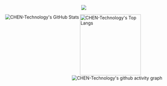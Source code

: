 <p align="center">
<img src="https://capsule-render.vercel.app/api?type=waving&color=timeGradient&height=300&&section=header&text=陈缘科技&fontSize=90&fontAlign=50&fontAlignY=30&desc=分享科技，分享生活。&descAlign=50&descSize=30&descAlignY=60&animation=twinkling" />
</p>
<a href="https://github.com/CHEN-Technology">
  <img align="left" alt="CHEN-Technology's GitHub Stats" src="https://github-readme-stats.chentech.asia/api?username=CHEN-Technology&theme=tokyonight&show_icons=true" />
</a
<a href="https://github.com/CHEN-Technology">
  <img align="center" alt="CHEN-Technology's Top Langs" height="195px" src="https://github-readme-stats.chentech.asia/api/top-langs/?username=CHEN-Technology&layout=compact&theme=tokyonight" />
</a>
<a href="https://github.com/CHEN-Technology">
  <img align="right" alt="CHEN-Technology's github activity graph" src="https://github-readme-activity-graph.vercel.app/graph?username=CHEN-Technology&theme=tokyo-night" />
</a>
